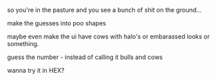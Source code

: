 so you're in the pasture and you see a bunch of shit on the ground...

make the guesses into poo shapes

maybe even make the ui have cows with halo's or embarassed looks or something.



guess the number - instead of calling it bulls and cows 

wanna try it in HEX?

